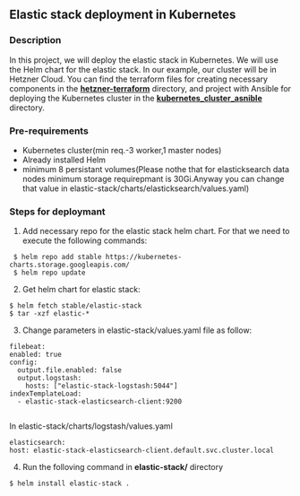 ## Elastic stack deployment in Kubernetes

### Description
In this project, we will deploy the elastic stack in Kubernetes. We will use the Helm chart for the elastic stack. In our example, our cluster will be in Hetzner Cloud. You can find the terraform files for creating necessary components in the [**hetzner-terraform**](https://github.com/TovmasHovhannisyan/kubernetes_elk/tree/master/hetzner_terrraform) directory,  and project with Ansible for deploying the Kubernetes cluster in the [**kubernetes_cluster_asnible**](https://github.com/TovmasHovhannisyan/kubernetes_elk/tree/master/kubernetes_cluster_ansible) directory.

### Pre-requirements

* Kubernetes cluster(min req.-3 worker,1 master nodes)
* Already installed Helm
* minimum 8 persistant volumes(Please nothe that for elasticksearch data nodes minimum storage requirepmant is 30Gi.Anyway you can change that value in elastic-stack/charts/elasticksearch/values.yaml)

### Steps for deploymant 
 1. Add necessary repo for the elastic stack helm chart. For that we need to execute the following commands:
 ```
  $ helm repo add stable https://kubernetes-charts.storage.googleapis.com/
  $ helm repo update
  ```
 2. Get helm chart for elastic stack:
 ```
 $ helm fetch stable/elastic-stack
 $ tar -xzf elastic-*
 ```
 3. Change parameters in elastic-stack/values.yaml file as follow: 
  ```
  filebeat:
  enabled: true
  config:
    output.file.enabled: false
    output.logstash:
      hosts: ["elastic-stack-logstash:5044"]
  indexTemplateLoad:
    - elastic-stack-elasticsearch-client:9200
    
  ```
 In elastic-stack/charts/logstash/values.yaml

   ```
  elasticsearch:
  host: elastic-stack-elasticsearch-client.default.svc.cluster.local
   ```
 4. Run the folloving command in **elastic-stack/** directory  

 ```
 $ helm install elastic-stack .

 ```

